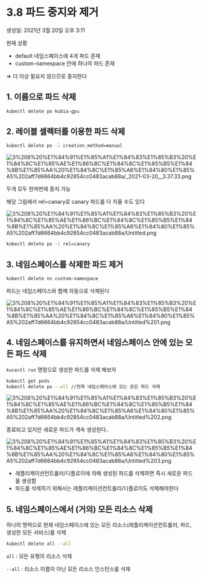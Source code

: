 # 3.8 파드 중지와 제거

생성일: 2021년 3월 20일 오후 3:11

현재 상황

- default 네임스페이스에 4개 파드 존재
- custom-namespace 안에 하나의 파드 존재

⇒ 더 이상 필요치 않으므로 중지한다

## 1. 이름으로 파드 삭제

```bash
kubectl delete po kubia-gpu
```

## 2. 레이블 셀렉터를 이용한 파드 삭제

```bash
kubectl delete po -l creation_method=manual
```

![3%208%20%E1%84%91%E1%85%A1%E1%84%83%E1%85%B3%20%E1%84%8C%E1%85%AE%E1%86%BC%E1%84%8C%E1%85%B5%E1%84%8B%E1%85%AA%20%E1%84%8C%E1%85%A6%E1%84%80%E1%85%A5%202aff7d6664bb4c92854cc0483acab88a/_2021-03-20__3.37.33.png](3%208%20%E1%84%91%E1%85%A1%E1%84%83%E1%85%B3%20%E1%84%8C%E1%85%AE%E1%86%BC%E1%84%8C%E1%85%B5%E1%84%8B%E1%85%AA%20%E1%84%8C%E1%85%A6%E1%84%80%E1%85%A5%202aff7d6664bb4c92854cc0483acab88a/_2021-03-20__3.37.33.png)

두개 모두 한꺼번에 중지 가능

해당 그림에서 rel=canary로 canary 파드를 다 지울 수도 있다

![3%208%20%E1%84%91%E1%85%A1%E1%84%83%E1%85%B3%20%E1%84%8C%E1%85%AE%E1%86%BC%E1%84%8C%E1%85%B5%E1%84%8B%E1%85%AA%20%E1%84%8C%E1%85%A6%E1%84%80%E1%85%A5%202aff7d6664bb4c92854cc0483acab88a/Untitled.png](3%208%20%E1%84%91%E1%85%A1%E1%84%83%E1%85%B3%20%E1%84%8C%E1%85%AE%E1%86%BC%E1%84%8C%E1%85%B5%E1%84%8B%E1%85%AA%20%E1%84%8C%E1%85%A6%E1%84%80%E1%85%A5%202aff7d6664bb4c92854cc0483acab88a/Untitled.png)

```bash
kubectl delete po -l rel=canary
```

## 3. 네임스페이스를 삭제한 파드 제거

```bash
kubectl delete ns custom-namespace
```

파드는 네임스페이스와 함께 자동으로 삭제된다

![3%208%20%E1%84%91%E1%85%A1%E1%84%83%E1%85%B3%20%E1%84%8C%E1%85%AE%E1%86%BC%E1%84%8C%E1%85%B5%E1%84%8B%E1%85%AA%20%E1%84%8C%E1%85%A6%E1%84%80%E1%85%A5%202aff7d6664bb4c92854cc0483acab88a/Untitled%201.png](3%208%20%E1%84%91%E1%85%A1%E1%84%83%E1%85%B3%20%E1%84%8C%E1%85%AE%E1%86%BC%E1%84%8C%E1%85%B5%E1%84%8B%E1%85%AA%20%E1%84%8C%E1%85%A6%E1%84%80%E1%85%A5%202aff7d6664bb4c92854cc0483acab88a/Untitled%201.png)

## 4. 네임스페이스를 유지하면서 네임스페이스 안에 있는 모든 파드 삭제

`kucectl run` 명령으로 생성한 파드를 삭제 해보자

```bash
kubectl get pods
kubectl delete po --all //현재 네임스페이스에 있는 모든 파드 삭제
```

![3%208%20%E1%84%91%E1%85%A1%E1%84%83%E1%85%B3%20%E1%84%8C%E1%85%AE%E1%86%BC%E1%84%8C%E1%85%B5%E1%84%8B%E1%85%AA%20%E1%84%8C%E1%85%A6%E1%84%80%E1%85%A5%202aff7d6664bb4c92854cc0483acab88a/Untitled%202.png](3%208%20%E1%84%91%E1%85%A1%E1%84%83%E1%85%B3%20%E1%84%8C%E1%85%AE%E1%86%BC%E1%84%8C%E1%85%B5%E1%84%8B%E1%85%AA%20%E1%84%8C%E1%85%A6%E1%84%80%E1%85%A5%202aff7d6664bb4c92854cc0483acab88a/Untitled%202.png)

종료되고 있지만 새로운 파드가 계속 생성된다..

![3%208%20%E1%84%91%E1%85%A1%E1%84%83%E1%85%B3%20%E1%84%8C%E1%85%AE%E1%86%BC%E1%84%8C%E1%85%B5%E1%84%8B%E1%85%AA%20%E1%84%8C%E1%85%A6%E1%84%80%E1%85%A5%202aff7d6664bb4c92854cc0483acab88a/Untitled%203.png](3%208%20%E1%84%91%E1%85%A1%E1%84%83%E1%85%B3%20%E1%84%8C%E1%85%AE%E1%86%BC%E1%84%8C%E1%85%B5%E1%84%8B%E1%85%AA%20%E1%84%8C%E1%85%A6%E1%84%80%E1%85%A5%202aff7d6664bb4c92854cc0483acab88a/Untitled%203.png)

- 레플리케이션컨트롤러/디플로이에 의해 생성된 파드를 삭제하면 즉시 새로운 파드를 생성함
- 파드를 삭제하기 위해서는 레플리케이션컨트롤러/디플로이도 삭제해야한다

## 5. 네임스페이스에서 (거의) 모든 리소스 삭제

하나의 명력으로 현재 네임스페이스에 있는 모든 리소스(레플리케이션컨트롤러, 파드, 생성한 모든 서비스)를 삭제

```bash
kubectl delete all --all
```

`all` : 모든 유형의 리소스 삭제

`--all` : 리소스 이름이 아닌 모든 리소스 인스턴스를 삭제